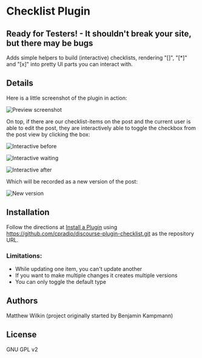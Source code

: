 # Checklist Plugin
## Ready for Testers! - It shouldn't break your site, but there may be bugs

Adds simple helpers to build (interactive) checklists, rendering "[]", "[*]" and "[x]" into pretty UI parts you can interact with.

## Details

Here is a little screenshot of the plugin in action:

![Preview screenshot](https://raw.github.com/cpradio/discourse-plugin-checklist/master/preview-example.png)

On top, if there are our checklist-items on the post and the current user is able to edit the post, they are interactively able to toggle the checkbox from the post view by clicking the box:

![Interactive before](https://raw.github.com/cpradio/discourse-plugin-checklist/master/live-click-before.png)

![Interactive waiting](https://raw.github.com/cpradio/discourse-plugin-checklist/master/live-click-waiting.png)

![Interactive after](https://raw.github.com/cpradio/discourse-plugin-checklist/master/live-click-after.png)

Which will be recorded as a new version of the post:

![New version](https://raw.github.com/cpradio/discourse-plugin-checklist/master/new-version.png)

## Installation

Follow the directions at [Install a Plugin](https://meta.discourse.org/t/install-a-plugin/19157) using https://github.com/cpradio/discourse-plugin-checklist.git as the repository URL.

### Limitations:

 * While updating one item, you can't update another
 * If you want to make multiple changes it creates multiple versions
 * You can only toggle the default type

## Authors

Matthew Wilkin (project originally started by Benjamin Kampmann)

## License

GNU GPL v2
